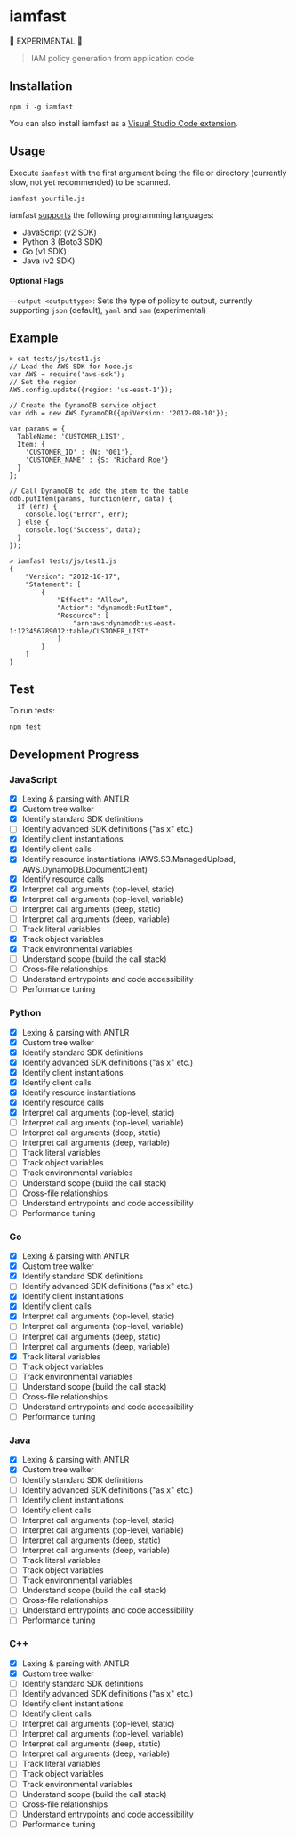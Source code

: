 # iamfast

:construction: EXPERIMENTAL :construction:

> IAM policy generation from application code

## Installation

```
npm i -g iamfast
```

You can also install iamfast as a [Visual Studio Code extension](https://marketplace.visualstudio.com/items?itemName=iann0036.iamfast).

## Usage

Execute `iamfast` with the first argument being the file or directory (currently slow, not yet recommended) to be scanned.

```
iamfast yourfile.js
```

iamfast [supports](#development-progress) the following programming languages:

* JavaScript (v2 SDK)
* Python 3 (Boto3 SDK)
* Go (v1 SDK)
* Java (v2 SDK)

#### Optional Flags

`--output <outputtype>`: Sets the type of policy to output, currently supporting `json` (default), `yaml` and `sam` (experimental)

## Example

```
> cat tests/js/test1.js
// Load the AWS SDK for Node.js
var AWS = require('aws-sdk');
// Set the region 
AWS.config.update({region: 'us-east-1'});

// Create the DynamoDB service object
var ddb = new AWS.DynamoDB({apiVersion: '2012-08-10'});

var params = {
  TableName: 'CUSTOMER_LIST',
  Item: {
    'CUSTOMER_ID' : {N: '001'},
    'CUSTOMER_NAME' : {S: 'Richard Roe'}
  }
};

// Call DynamoDB to add the item to the table
ddb.putItem(params, function(err, data) {
  if (err) {
    console.log("Error", err);
  } else {
    console.log("Success", data);
  }
});
```

```
> iamfast tests/js/test1.js
{
    "Version": "2012-10-17",
    "Statement": [
        {
            "Effect": "Allow",
            "Action": "dynamodb:PutItem",
            "Resource": [
                "arn:aws:dynamodb:us-east-1:123456789012:table/CUSTOMER_LIST"
            ]
        }
    ]
}
```

## Test

To run tests:

```node
npm test
```

## Development Progress

### JavaScript

- [x] Lexing & parsing with ANTLR
- [x] Custom tree walker
- [x] Identify standard SDK definitions
- [ ] Identify advanced SDK definitions ("as x" etc.)
- [x] Identify client instantiations
- [x] Identify client calls
- [x] Identify resource instantiations (AWS.S3.ManagedUpload, AWS.DynamoDB.DocumentClient)
- [x] Identify resource calls
- [x] Interpret call arguments (top-level, static)
- [x] Interpret call arguments (top-level, variable)
- [ ] Interpret call arguments (deep, static)
- [ ] Interpret call arguments (deep, variable)
- [ ] Track literal variables
- [x] Track object variables
- [x] Track environmental variables
- [ ] Understand scope (build the call stack)
- [ ] Cross-file relationships
- [ ] Understand entrypoints and code accessibility
- [ ] Performance tuning

### Python

- [x] Lexing & parsing with ANTLR
- [x] Custom tree walker
- [x] Identify standard SDK definitions
- [x] Identify advanced SDK definitions ("as x" etc.)
- [x] Identify client instantiations
- [x] Identify client calls
- [x] Identify resource instantiations
- [x] Identify resource calls
- [x] Interpret call arguments (top-level, static)
- [ ] Interpret call arguments (top-level, variable)
- [ ] Interpret call arguments (deep, static)
- [ ] Interpret call arguments (deep, variable)
- [ ] Track literal variables
- [ ] Track object variables
- [ ] Track environmental variables
- [ ] Understand scope (build the call stack)
- [ ] Cross-file relationships
- [ ] Understand entrypoints and code accessibility
- [ ] Performance tuning

### Go

- [x] Lexing & parsing with ANTLR
- [x] Custom tree walker
- [x] Identify standard SDK definitions
- [ ] Identify advanced SDK definitions ("as x" etc.)
- [x] Identify client instantiations
- [x] Identify client calls
- [x] Interpret call arguments (top-level, static)
- [ ] Interpret call arguments (top-level, variable)
- [ ] Interpret call arguments (deep, static)
- [ ] Interpret call arguments (deep, variable)
- [x] Track literal variables
- [ ] Track object variables
- [ ] Track environmental variables
- [ ] Understand scope (build the call stack)
- [ ] Cross-file relationships
- [ ] Understand entrypoints and code accessibility
- [ ] Performance tuning

### Java

- [x] Lexing & parsing with ANTLR
- [x] Custom tree walker
- [ ] Identify standard SDK definitions
- [ ] Identify advanced SDK definitions ("as x" etc.)
- [ ] Identify client instantiations
- [ ] Identify client calls
- [ ] Interpret call arguments (top-level, static)
- [ ] Interpret call arguments (top-level, variable)
- [ ] Interpret call arguments (deep, static)
- [ ] Interpret call arguments (deep, variable)
- [ ] Track literal variables
- [ ] Track object variables
- [ ] Track environmental variables
- [ ] Understand scope (build the call stack)
- [ ] Cross-file relationships
- [ ] Understand entrypoints and code accessibility
- [ ] Performance tuning

### C++

- [x] Lexing & parsing with ANTLR
- [x] Custom tree walker
- [ ] Identify standard SDK definitions
- [ ] Identify advanced SDK definitions ("as x" etc.)
- [ ] Identify client instantiations
- [ ] Identify client calls
- [ ] Interpret call arguments (top-level, static)
- [ ] Interpret call arguments (top-level, variable)
- [ ] Interpret call arguments (deep, static)
- [ ] Interpret call arguments (deep, variable)
- [ ] Track literal variables
- [ ] Track object variables
- [ ] Track environmental variables
- [ ] Understand scope (build the call stack)
- [ ] Cross-file relationships
- [ ] Understand entrypoints and code accessibility
- [ ] Performance tuning
